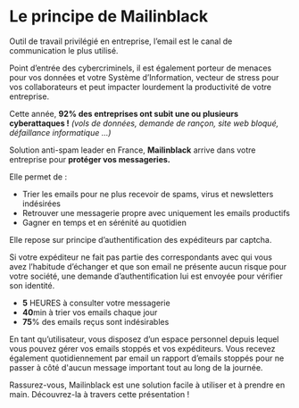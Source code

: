 # Le principe de Mailinblack

Outil de travail privilégié en entreprise, l’email est le canal de communication le plus utilisé.

Point d’entrée des cybercriminels, il est également porteur de menaces pour vos données et votre Système d’Information, vecteur de stress pour vos collaborateurs et peut impacter lourdement la productivité de votre entreprise.

Cette année, **92% des entreprises ont subit une ou plusieurs cyberattaques !** _(vols de données, demande de rançon, site web bloqué, défaillance informatique …)_

Solution anti-spam leader en France, **Mailinblack** arrive dans votre entreprise pour **protéger vos messageries.**

Elle permet de :

* Trier les emails pour ne plus recevoir de spams, virus et newsletters indésirées
* Retrouver une messagerie propre avec uniquement les emails productifs
* Gagner en temps et en sérénité au quotidien

Elle repose sur principe d’authentification des expéditeurs par captcha.

Si votre expéditeur ne fait pas partie des correspondants avec qui vous avez l’habitude d’échanger et que son email ne présente aucun risque pour votre société, une demande d’authentification lui est envoyée pour vérifier son identité.

* **5** HEURES à consulter votre messagerie
* **40**min à trier vos emails chaque jour
* **75**% des emails reçus sont indésirables

En tant qu’utilisateur, vous disposez d’un espace personnel depuis lequel vous pouvez gérer vos emails stoppés et vos expéditeurs. Vous recevez également quotidiennement par email un rapport d’emails stoppés pour ne passer à côté d'aucun message important tout au long de la journée.

Rassurez-vous, Mailinblack est une solution facile à utiliser et à prendre en main. Découvrez-la à travers cette présentation !
